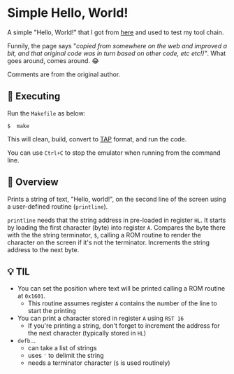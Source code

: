
# Simple Hello, World!

A simple "Hello, World!" that I got from [here](https://symbolicdebugger.com/retro-programming/developing-for-sinclair-computers/) and used to test my tool chain.
        
Funnily, the page says "*copied from somewhere on the web and improved a bit, and that original code was in turn based on other code, etc etc!)"*. What goes around, comes around. 😂

Comments are from the original author.

<a name="Executing"></a>
## 🔄 Executing

Run the `Makefile` as below:

```
$  make
```

This will clean, build, convert to [TAP](https://sinclair.wiki.zxnet.co.uk/wiki/TAP_format) format, and run the code.

You can use `Ctrl+C` to stop the emulator when running from the command line. 

<a name="Overview"></a>
## 🔎 Overview

Prints a string of text, "Hello, world!", on the second line of the screen using a user-defined routine (`printline`). 

`printline` needs that the string address in pre-loaded in register `HL`. It starts by loading the first character (byte) into register `A`. Compares the byte there with the the string terminator, `$`, calling a ROM routine to render the character on the screen if it's not the terminator. Increments the string address to the next byte.  


<a name="TIL"></a>
## 💡 TIL

* You can set the position where text will be printed calling a ROM routine at `0x1601`.
  * This routine assumes register `A` contains the number of the line to start the printing
* You can print a character stored in register `A` using `RST 16`
  * If you're printing a string, don't forget to increment the address for the next character (typically stored in `HL`)
* `defb`... 
  * can take a list of strings
  * uses `'` to delimit the string
  * needs a terminator character (`$` is used routinely)
  
